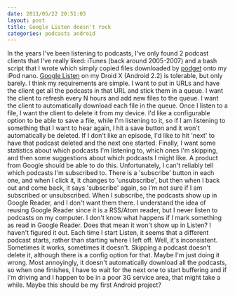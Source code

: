 ```yaml
---
date: 2011/05/22 20:51:03
layout: post
title: Google Listen doesn't rock
categories: podcasts android
---
```


In the years I've been listening to podcasts, I've only found 2
podcast clients that I've really liked: iTunes (back around 2005-2007)
and a bash script that I wrote which simply copied files downloaded by
[podget](http://podget.sourceforge.net/) onto my iPod nano. [Google
Listen](http://listen.googlelabs.com/) on my Droid X (Android 2.2) is
tolerable, but only barely. I think my requirements are simple. I want
to put in URLs and have the client get all the podcasts in that URL
and stick them in a queue. I want the client to refresh every N hours
and add new files to the queue. I want the client to automatically
download each file in the queue. Once I listen to a file, I want the
client to delete it from my device. I'd like a configurable option to
be able to save a file, while I'm listening to it, so if I am
listening to something that I want to hear again, I hit a save button
and it won't automatically be deleted. If I don't like an episode, I'd
like to hit 'next' to have that podcast deleted and the next one
started. Finally, I want some statistics about which podcasts I'm
listening to, which ones I'm skipping, and then some suggestions about
which podcasts I might like. A product from Google should be able to
do this. Unfortunately, I can't reliably tell which podcasts I'm
subscribed to. There is a 'subscribe' button in each one, and when I
click it, it changes to 'unsubscribe', but then when I back out and
come back, it says 'subscribe' again, so I'm not sure if I am
subscribed or unsubscribed. When I subscribe, the podcasts show up in
Google Reader, and I don't want them there. I understand the idea of
reusing Google Reader since it is a RSS/Atom reader, but I never
listen to podcasts on my computer. I don't know what happens if I mark
something as read in Google Reader. Does that mean it won't show up in
Listen? I haven't figured it out. Each time I start Listen, it seems
that a different podcast starts, rather than starting where I left
off. Well, it's inconsistent. Sometimes it works, sometimes it
doesn't. Skipping a podcast doesn't delete it, although there is a
config option for that. Maybe I'm just doing it wrong. Most
annoyingly, it doesn't automatically download all the podcasts, so
when one finishes, I have to wait for the next one to start buffering
and if I'm driving and I happen to be in a poor 3G service area, that
might take a while. Maybe this should be my first Android project?
